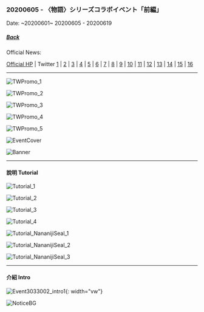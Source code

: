 ### 20200605 - 〈物語〉シリーズコラボイベント「前編」
Date: ~20200601~ 20200605 - 20200619

##### [Back](Event_List.md)

Official News:

[Official HP](https://227-game.com/news/?article_id=54257) | Twitter [1](https://twitter.com/nanaon_official/status/1267017976730939394) | [2](https://twitter.com/nanaon_official/status/1267297402551033859) | [3](https://twitter.com/nanaon_official/status/1267413188670152709) | [4](https://twitter.com/nanaon_official/status/1268105141313363968) | [5](https://twitter.com/nanaon_official/status/1268422229215383552) | [6](https://twitter.com/nanaon_official/status/1268830103695319046) | [7](https://twitter.com/nanaon_official/status/1269192306760077312) | [8](https://twitter.com/nanaon_official/status/1269554694096973824) | [9](https://twitter.com/nanaon_official/status/1269917080591011841) | [10](https://twitter.com/nanaon_official/status/1270641854820880384) | [11](https://twitter.com/nanaon_official/status/1271366633257340928) | [12](https://twitter.com/nanaon_official/status/1272816182689587202) | [13](https://twitter.com/nanaon_official/status/1272816182689587202) | [14](https://twitter.com/nanaon_official/status/1272836568114315265) | [15](https://twitter.com/nanaon_official/status/1273495660805971968) | [16](https://twitter.com/nanaon_official/status/1273858048398852096)

---

![TWPromo_1](../../../../Album/Nanaon/Event/20200601%20〈物語〉シリーズコラボイベント「前編」/TWPromo_1.jpg)

![TWPromo_2](../../../../Album/Nanaon/Event/20200601%20〈物語〉シリーズコラボイベント「前編」/TWPromo_2.jpg)

![TWPromo_3](../../../../Album/Nanaon/Event/20200601%20〈物語〉シリーズコラボイベント「前編」/TWPromo_3.jpg)

![TWPromo_4](../../../../Album/Nanaon/Event/20200601%20〈物語〉シリーズコラボイベント「前編」/TWPromo_4.jpg)

![TWPromo_5](../../../../Album/Nanaon/Event/20200601%20〈物語〉シリーズコラボイベント「前編」/TWPromo_5.jpg)

![EventCover](../../../../Album/Nanaon/Event/20200601%20〈物語〉シリーズコラボイベント「前編」/EventCover20200605.JPG)

![Banner](../../../../Album/Nanaon/Event/20200601%20〈物語〉シリーズコラボイベント「前編」/event_banner.png)

---

#### 說明 Tutorial

![Tutorial_1](../../../../Album/Nanaon/Event/20200601%20〈物語〉シリーズコラボイベント「前編」/tutorial_premium_stage_event_01.png)

![Tutorial_2](../../../../Album/Nanaon/Event/20200601%20〈物語〉シリーズコラボイベント「前編」/tutorial_premium_stage_event_02.png)

![Tutorial_3](../../../../Album/Nanaon/Event/20200601%20〈物語〉シリーズコラボイベント「前編」/tutorial_premium_stage_event_03.png)

![Tutorial_4](../../../../Album/Nanaon/Event/20200601%20〈物語〉シリーズコラボイベント「前編」/tutorial_premium_stage_event_04.png)


![Tutorial_NananijiSeal_1](../../../../Album/Nanaon/Event/20200601%20〈物語〉シリーズコラボイベント「前編」/tutorial_nananiji_seal_01.png)

![Tutorial_NananijiSeal_2](../../../../Album/Nanaon/Event/20200601%20〈物語〉シリーズコラボイベント「前編」/tutorial_nananiji_seal_02.png)

![Tutorial_NananijiSeal_3](../../../../Album/Nanaon/Event/20200601%20〈物語〉シリーズコラボイベント「前編」/tutorial_nananiji_seal_03.png)

---

#### 介紹 Intro

![Event3033002_intro1](../../../../Album/Nanaon/Event/20200601%20〈物語〉シリーズコラボイベント「前編」/Event3033002_Intro.jpg){: width="vw"}

![NoticeBG](../../../../Album/Nanaon/Event/20200601%20〈物語〉シリーズコラボイベント「前編」/event_notice_bg.png)
